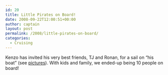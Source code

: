 ```yaml
---
id: 20
title: Little Pirates on Board!
date: 2008-09-22T12:00:51+00:00
author: captain
layout: post
permalink: /2008/little-pirates-on-board/
categories:
  - Cruising
---
```

Kenzo has invited his very best friends, TJ and Ronan, for a sail on &#8220;his
boat&#8221; (see <a
href="http://plume.flupes.org/gallery/index.php?level=album&id=11"
target="_blank">pictures</a>). With kids and family, we ended-up being 10 people
on board!
